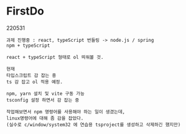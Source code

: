 # FirstDo

220531

	과제 진행중 : react, typeScript 번들링 -> node.js / spring
	npm + typeScript
	
	react + typeScript 형태로 ol 띄워볼 것.

	현재 
	타입스크립트 감 잡는 중
	ts 감 잡고 ol 적용 예정.
	
	npm, yarn 설치 및 vite 구동 가능
	tsconfig 설정 하면서 감 잡는 중

	작업해보면서 npm 명령어를 사용해야 하는 일이 생겼는데,
	linux명령어에 대해 좀 감을 잡았다.
	(실수로 c/window/system32 에 연습용 tsproject를 생성하고 삭제하긴 했지만)
